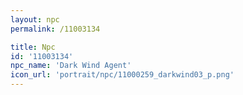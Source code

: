 ```yaml
---
layout: npc
permalink: /11003134

title: Npc
id: '11003134'
npc_name: 'Dark Wind Agent'
icon_url: 'portrait/npc/11000259_darkwind03_p.png'
---
```

